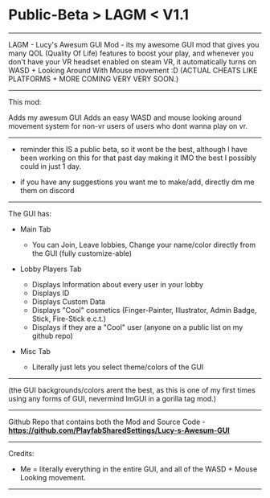 # Public-Beta > LAGM < V1.1

------------------------------------------------------

LAGM - Lucy's Awesum GUI Mod
        - its my awesome GUI mod that gives you many QOL (Quality Of Life) features to boost your play, and whenever you don't have your VR headset enabled on steam VR, it automatically turns on WASD + Looking Around With Mouse movement :D (ACTUAL CHEATS LIKE               PLATFORMS + MORE COMING VERY VERY SOON.)

------------------------------------------------------

This mod:

Adds my awesum GUI
Adds an easy WASD and mouse looking around movement system for non-vr users of users who dont wanna play on vr.

------------------------------------------------------

- reminder this IS a public beta, so it wont be the best, although I have been working on this for that past day making it IMO the best I possibly could in     just 1 day. 

- if you have any suggestions you want me to make/add, directly dm me them on discord

------------------------------------------------------

The GUI has:

- Main Tab
    - You can Join, Leave lobbies, Change your name/color directly from the GUI (fully customize-able)

- Lobby Players Tab
    - Displays Information about every user in your lobby
    - Displays ID
    - Displays Custom Data
    - Displays "Cool" cosmetics (Finger-Painter, Illustrator, Admin Badge, Stick, Fire-Stick e.c.t.)
    - Displays if they are a "Cool" user (anyone on a public list on my github repo)

- Misc Tab
    - Literally just lets you select theme/colors of the GUI

------------------------------------------------------

(the GUI backgrounds/colors arent the best, as this is one of my first times using any forms of GUI, nevermind ImGUI in a gorilla tag mod.)

------------------------------------------------------

Github Repo that contains both the Mod and Source Code - **https://github.com/PlayfabSharedSettings/Lucy-s-Awesum-GUI**

------------------------------------------------------

Credits:

- Me = literally everything in the entire GUI, and all of the WASD + Mouse Looking movement.

------------------------------------------------------
